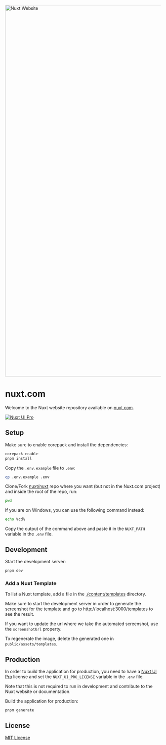 <a href="https://nuxt.com"><img width="1200" alt="Nuxt Website" src="https://github.com/nuxt/nuxt.com/assets/904724/22772d8b-4fff-4cf9-a592-85c5ff5d6d58"></a>

# nuxt.com

Welcome to the Nuxt website repository available on [nuxt.com](https://nuxt.com).

[![Nuxt UI Pro](https://img.shields.io/badge/Made%20with-Nuxt%20UI%20Pro-00DC82?logo=nuxt.js&labelColor=020420)](https://ui.nuxt.com/pro)

## Setup

Make sure to enable corepack and install the dependencies:

```bash
corepack enable
pnpm install
```

Copy the `.env.example` file to `.env`:

```bash
cp .env.example .env
```

Clone/Fork [nuxt/nuxt](https://github.com/nuxt/nuxt) repo where you want (but not in the Nuxt.com project) and inside the root of the repo, run:

```bash
pwd
```

If you are on Windows, you can use the following command instead:

```bash
echo %cd%
```

Copy the output of the command above and paste it in the `NUXT_PATH` variable in the `.env` file.

## Development

Start the development server:

```bash
pnpm dev
```

### Add a Nuxt Template

To list a Nuxt template, add a file in the [./content/templates](./content/templates) directory.

Make sure to start the development server in order to generate the screenshot for the template and go to http://localhost:3000/templates to see the result.

If you want to update the url where we take the automated screenshot, use the `screenshotUrl` property.

To regenerate the image, delete the generated one in `public/assets/templates`.

## Production

In order to build the application for production, you need to have a [Nuxt UI Pro](https://ui.nuxt.com/pro) license and set the `NUXT_UI_PRO_LICENSE` variable in the `.env` file.

Note that this is not required to run in development and contribute to the Nuxt website or documentation.

Build the application for production:

```bash
pnpm generate
```

## License

[MIT License](./LICENSE)

